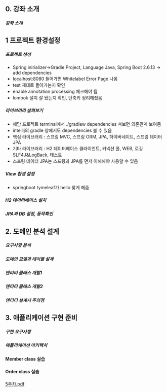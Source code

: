 ## 0. 강좌 소개
##### 강좌 소개


## 1 프로젝트 환경설정
##### 프로젝트 생성
- Spring inirializer->Gradie Project, Language Java, Spring Boot 2.6.13 -> add dependencies
- localhost:8080 들어가면 Whitelabel Error Page 나옴
- test 제대로 돌아가는지 확인
- enable annotation processing 체크해야 됨
- lombok 설치 잘 됐는지 확인, 단축키 정리해줬음

##### 라이브러리 살펴보기
- 해당 프로젝트 terminal에서 ./gradlew dependencies 쳐보면 의존관계 보여줌
- intellij의 gradle 창에서도 dependencies 볼 수 있음
- 핵심 라이브러리 : 스프링 MVC, 스프링 ORM, JPA, 하이버네이트, 스프링 데이터 JPA
- 기타 라이브러리 : H2 데이터베이스 클라이언트, 커넥션 풀, WEB, 로깅 SLF4J&LogBack, 테스트
- 스프링 데이터 JPA는 스프링과 JPA를 먼저 이해해야 사용할 수 있음

##### View 환경 설정
- springboot tymeleaf가 hello 찾게 해줌


##### H2 데이터베이스 설치


##### JPA와 DB 설정, 동작확인


## 2. 도메인 분석 설계
##### 요구사항 분석
##### 도메인 모델과 테이블 설계
##### 엔티티 클래스 개발1
##### 엔티티 클래스 개발2
##### 엔티티 설계시 주의점


## 3. 애플리케이션 구현 준비
##### 구현 요구사항
##### 애플리케이션 아키텍처


#### Member class 실습
#### Order class 실습

[5주차.pdf](https://github.com/GDSC-Ewha-4th/Study-spring/files/10275793/5.pdf)


